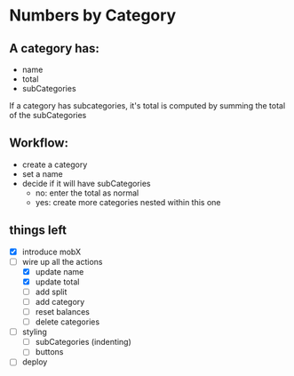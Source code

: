 # Numbers by Category

## A category has:

- name
- total
- subCategories

If a category has subcategories, it's total is computed by summing the total of the subCategories

## Workflow:

- create a category
- set a name
- decide if it will have subCategories
  - no: enter the total as normal
  - yes: create more categories nested within this one

## things left

- [x] introduce mobX
- [ ] wire up all the actions
  - [x] update name
  - [x] update total
  - [ ] add split
  - [ ] add category
  - [ ] reset balances
  - [ ] delete categories
- [ ] styling
  - [ ] subCategories (indenting)
  - [ ] buttons
- [ ] deploy
